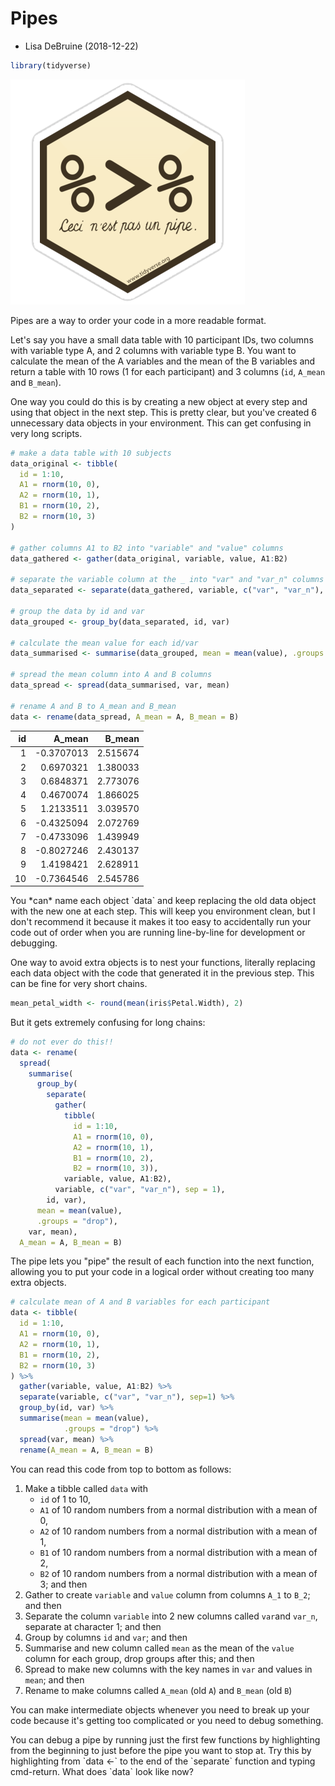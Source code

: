 # Pipes

- Lisa DeBruine (2018-12-22)


```r
library(tidyverse)
```

<div class="small_right"><img src="images/pipe_sticker.png" 
     alt="Pipe" /></div>

Pipes are a way to order your code in a more readable format. 

Let's say you have a small data table with 10 participant IDs, two columns with variable type A, and 2 columns with variable type B. You want to calculate the mean of the A variables and the mean of the B variables and return a table with 10 rows (1 for each participant) and 3 columns (`id`, `A_mean` and `B_mean`). 

One way you could do this is by creating a new object at every step and using that object in the next step. This is pretty clear, but you've created 6 unnecessary data objects in your environment. This can get confusing in very long scripts. 


```r
# make a data table with 10 subjects
data_original <- tibble(
  id = 1:10,
  A1 = rnorm(10, 0),
  A2 = rnorm(10, 1),
  B1 = rnorm(10, 2),
  B2 = rnorm(10, 3)
)

# gather columns A1 to B2 into "variable" and "value" columns
data_gathered <- gather(data_original, variable, value, A1:B2)

# separate the variable column at the _ into "var" and "var_n" columns
data_separated <- separate(data_gathered, variable, c("var", "var_n"), sep = 1)

# group the data by id and var
data_grouped <- group_by(data_separated, id, var)

# calculate the mean value for each id/var 
data_summarised <- summarise(data_grouped, mean = mean(value), .groups = "drop")

# spread the mean column into A and B columns
data_spread <- spread(data_summarised, var, mean)

# rename A and B to A_mean and B_mean
data <- rename(data_spread, A_mean = A, B_mean = B)
```

<table>
 <thead>
  <tr>
   <th style="text-align:right;"> id </th>
   <th style="text-align:right;"> A_mean </th>
   <th style="text-align:right;"> B_mean </th>
  </tr>
 </thead>
<tbody>
  <tr>
   <td style="text-align:right;"> 1 </td>
   <td style="text-align:right;"> -0.3707013 </td>
   <td style="text-align:right;"> 2.515674 </td>
  </tr>
  <tr>
   <td style="text-align:right;"> 2 </td>
   <td style="text-align:right;"> 0.6970321 </td>
   <td style="text-align:right;"> 1.380033 </td>
  </tr>
  <tr>
   <td style="text-align:right;"> 3 </td>
   <td style="text-align:right;"> 0.6848371 </td>
   <td style="text-align:right;"> 2.773076 </td>
  </tr>
  <tr>
   <td style="text-align:right;"> 4 </td>
   <td style="text-align:right;"> 0.4670074 </td>
   <td style="text-align:right;"> 1.866025 </td>
  </tr>
  <tr>
   <td style="text-align:right;"> 5 </td>
   <td style="text-align:right;"> 1.2133511 </td>
   <td style="text-align:right;"> 3.039570 </td>
  </tr>
  <tr>
   <td style="text-align:right;"> 6 </td>
   <td style="text-align:right;"> -0.4325094 </td>
   <td style="text-align:right;"> 2.072769 </td>
  </tr>
  <tr>
   <td style="text-align:right;"> 7 </td>
   <td style="text-align:right;"> -0.4733096 </td>
   <td style="text-align:right;"> 1.439949 </td>
  </tr>
  <tr>
   <td style="text-align:right;"> 8 </td>
   <td style="text-align:right;"> -0.8027246 </td>
   <td style="text-align:right;"> 2.430137 </td>
  </tr>
  <tr>
   <td style="text-align:right;"> 9 </td>
   <td style="text-align:right;"> 1.4198421 </td>
   <td style="text-align:right;"> 2.628911 </td>
  </tr>
  <tr>
   <td style="text-align:right;"> 10 </td>
   <td style="text-align:right;"> -0.7364546 </td>
   <td style="text-align:right;"> 2.545786 </td>
  </tr>
</tbody>
</table>



<p class="warning">You *can* name each object `data` and keep replacing the old data object with the new one at each step. This will keep you environment clean, but I don't recommend it because it makes it too easy to accidentally run your code out of order when you are running line-by-line for development or debugging.</p>

One way to avoid extra objects is to nest your functions, literally replacing each data object with the code that generated it in the previous step. This can be fine for very short chains.


```r
mean_petal_width <- round(mean(iris$Petal.Width), 2)
```
But it gets extremely confusing for long chains:


```r
# do not ever do this!!
data <- rename(
  spread(
    summarise(
      group_by(
        separate(
          gather(
            tibble(
              id = 1:10,
              A1 = rnorm(10, 0),
              A2 = rnorm(10, 1),
              B1 = rnorm(10, 2),
              B2 = rnorm(10, 3)), 
            variable, value, A1:B2), 
          variable, c("var", "var_n"), sep = 1), 
        id, var), 
      mean = mean(value),
      .groups = "drop"), 
    var, mean), 
  A_mean = A, B_mean = B)
```

The pipe lets you "pipe" the result of each function into the next function, allowing you to put your code in a logical order without creating too many extra objects.


```r
# calculate mean of A and B variables for each participant
data <- tibble(
  id = 1:10,
  A1 = rnorm(10, 0),
  A2 = rnorm(10, 1),
  B1 = rnorm(10, 2),
  B2 = rnorm(10, 3)
) %>%
  gather(variable, value, A1:B2) %>%
  separate(variable, c("var", "var_n"), sep=1) %>%
  group_by(id, var) %>%
  summarise(mean = mean(value),
            .groups = "drop") %>%
  spread(var, mean) %>%
  rename(A_mean = A, B_mean = B)
```

You can read this code from top to bottom as follows:

1. Make a tibble called `data` with
    - `id` of 1 to 10,
    - `A1` of 10 random numbers from a normal distribution with a mean of 0,
    - `A2` of 10 random numbers from a normal distribution with a mean of 1,
    - `B1` of 10 random numbers from a normal distribution with a mean of 2, 
    - `B2` of 10 random numbers from a normal distribution with a mean of 3; and then
2. Gather to create `variable` and `value` column from columns `A_1` to `B_2`; and then
3. Separate the column `variable` into 2 new columns called `var`and `var_n`, separate at character 1; and then
4. Group by columns `id` and `var`; and then
5. Summarise and new column called `mean` as the mean of the `value` column for each group, drop groups after this; and then
6. Spread to make new columns with the key names in `var` and values in `mean`; and then
7. Rename to make columns called `A_mean` (old `A`) and `B_mean` (old `B`)

You can make intermediate objects whenever you need to break up your code because it's getting too complicated or you need to debug something.

<p class="info">You can debug a pipe by running just the first few functions by highlighting from the beginning to just before the pipe you want to stop at. Try this by highlighting from `data <-` to the end of the `separate` function and typing cmd-return. What does `data` look like now?</p>
